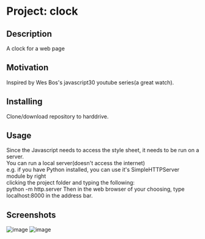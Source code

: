 # Project: clock

## Description
A clock for a web page

## Motivation
Inspired by Wes Bos's javascript30 youtube series(a great watch).

## Installing
Clone/download repository to harddrive.

## Usage
Since the Javascript needs to access the style sheet, it needs to be run on a server.  
You can run a local server(doesn't access the internet)  
e.g. if you have Python installed, you can use it's SimpleHTTPServer module by right  
clicking the project folder and typing the following:  
python -m http.server
Then in the web browser of your choosing, type localhost:8000 in the address bar.

## Screenshots
![image](https://user-images.githubusercontent.com/31293098/47322352-8233e680-d64f-11e8-8fe7-aa3d1b106f34.png)
![image](https://user-images.githubusercontent.com/31293098/47322359-86600400-d64f-11e8-9e8c-5f369ce26ce9.png)
